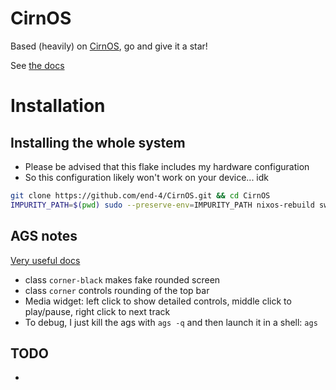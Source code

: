 # CirnOS

Based (heavily) on [CirnOS](https://github.com/end-4/CirnOS), go and give it a star!

See [the docs](https://end-4.github.io/dots-hyprland-wiki/en/i-i/02usage/)

# Installation

## Installing the whole system
- Please be advised that this flake includes my hardware configuration
- So this configuration likely won't work on your device... idk
```bash
git clone https://github.com/end-4/CirnOS.git && cd CirnOS
IMPURITY_PATH=$(pwd) sudo --preserve-env=IMPURITY_PATH nixos-rebuild switch --flake . --impure
```

## AGS notes

[Very useful docs](https://aylur.github.io/ags-docs/)

- class `corner-black` makes fake rounded screen
- class `corner` controls rounding of the top bar
- Media widget: left click to show detailed controls, middle click to play/pause, right click to next track
- To debug, I just kill the ags with `ags -q` and then launch it in a shell: `ags`

## TODO

- 

